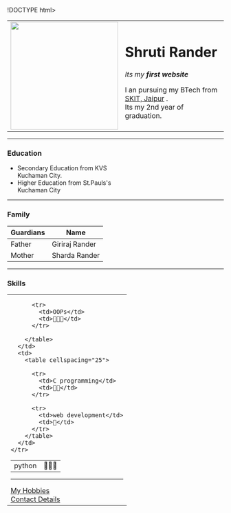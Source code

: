 !DOCTYPE html>
<html lang="en" dir="ltr">

<head>
  <meta charset="utf-8" enctype="text/plain">
  <title>SHRUTI's personal site 😜 </title>

</head>

<body>
  <table cellspacing="20">
    <tr>
      <td><img src="https://i2.wp.com/www.pgdm.college/wp-content/uploads/2019/09/skit-jaipur-campus.jpg?ssl=1" width="250" height="250"></td>
      <td>
        <h1>Shruti Rander</h1>
        <p><em>Its my <strong>first website</strong></em></p>
        <p>I an pursuing my BTech from <a href="https://www.skit.ac.in/contact-us.html">SKIT, Jaipur</a> .<br> Its my 2nd year of graduation. </p>
      </td>
    </tr>
  </table>
  <hr>
  <h3> Education</h3>
  <ul>
    <li>Secondary Education from KVS <br> Kuchaman City.</li>
    <li>Higher Education from St.Pauls's <br> Kuchaman City</li>
  </ul>
  <hr>
  <h3>Family</h3>
  <table cellspacing="10">
    <thead>
      <th>Guardians</th>
      <th>Name</th>
    </thead>
    <tbody>
      <tr>
        <td>Father</td>
        <td> Giriraj Rander</td>
      </tr>
      <tr>
        <td>Mother </td>
        <td> Sharda Rander</td>
      </tr>
    </tbody>
  </table>
  <hr>

  <h3>Skills</h3>

  <table>
    <tr>
      <td>
        <table cellspacing="25">
          <tr>
            <td>python</td>
            <td>🌟🌟🌟</td>
          </tr>

          <tr>
            <td>OOPs</td>
            <td>🌟🌟🌟</td>
          </tr>

        </table>
      </td>
      <td>
        <table cellspacing="25">

          <tr>
            <td>C programming</td>
            <td>🌟🌟</td>
          </tr>

          <tr>
            <td>web development</td>
            <td>🌟</td>
          </tr>
        </table>
      </td>
    </tr>
  </table>




  <hr>
  <a href="EXTRA.html">My Hobbies</a>
  <br>
  <a href="contact.html">Contact Details</a>
</body>

</html>
